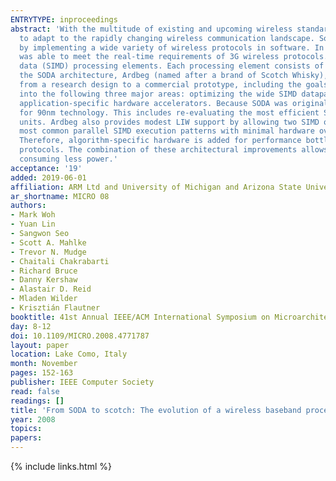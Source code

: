 ```yaml
---
ENTRYTYPE: inproceedings
abstract: 'With the multitude of existing and upcoming wireless standards, it is becoming increasingly difficult for hardware-only baseband processing solutions
  to adapt to the rapidly changing wireless communication landscape. Software Defined Radio (SDR) promises to deliver a cost effective and flexible solution
  by implementing a wide variety of wireless protocols in software. In previous work, a fully programmable multicore architecture, SODA, was proposed that
  was able to meet the real-time requirements of 3G wireless protocols. SODA consists of one ARM control processor and four wide single instruction multiple
  data (SIMD) processing elements. Each processing element consists of a scalar and a wide 512-bit 32-lane SIMD datapath. A commercial prototype based on
  the SODA architecture, Ardbeg (named after a brand of Scotch Whisky), has been developed. In this paper, we present the architectural evolution of going
  from a research design to a commercial prototype, including the goals, trade-offs, and final design choices.  Ardbeg''s redesign process can be grouped
  into the following three major areas: optimizing the wide SIMD datapath, providing long instruction word (LIW) support for SIMD operations, and adding
  application-specific hardware accelerators. Because SODA was originally designed with 180nm technology, the wide SIMD datapath is re-optimized in Ardbeg
  for 90nm technology. This includes re-evaluating the most efficient SIMD width, designing a wider SIMD shuffle network, and implementing faster SIMD arithmetic
  units. Ardbeg also provides modest LIW support by allowing two SIMD operations to issue in the same cycle. This LIW execution supports SDR algorithms''
  most common parallel SIMD execution patterns with minimal hardware overhead. A viable commercial SDR solution must be competitive with existing ASIC solutions.
  Therefore, algorithm-specific hardware is added for performance bottleneck algorithms while still maintaining enough flexibility to support multiple wireless
  protocols. The combination of these architectural improvements allows Ardbeg to achieve 1.5-7x speedup over SODA across multiple wireless algorithms while
  consuming less power.'
acceptance: '19'
added: 2019-06-01
affiliation: ARM Ltd and University of Michigan and Arizona State University
ar_shortname: MICRO 08
authors:
- Mark Woh
- Yuan Lin
- Sangwon Seo
- Scott A. Mahlke
- Trevor N. Mudge
- Chaitali Chakrabarti
- Richard Bruce
- Danny Kershaw
- Alastair D. Reid
- Mladen Wilder
- Krisztián Flautner
booktitle: 41st Annual IEEE/ACM International Symposium on Microarchitecture (MICRO-41 2008)
day: 8-12
doi: 10.1109/MICRO.2008.4771787
layout: paper
location: Lake Como, Italy
month: November
pages: 152-163
publisher: IEEE Computer Society
read: false
readings: []
title: 'From SODA to scotch: The evolution of a wireless baseband processor'
year: 2008
topics:
papers:
---
```


{% include links.html %}
